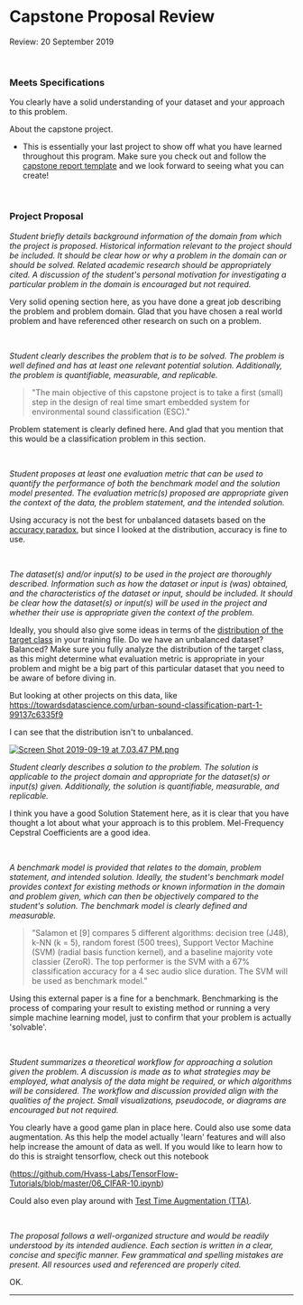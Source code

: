 # Capstone Proposal Review

Review: 20 September 2019

<br>

### Meets Specifications 

You clearly have a solid understanding of your dataset and your approach to this problem. 

About the capstone project.

- This is essentially your last project to show off what you have learned throughout this program. Make sure you check out and follow the [capstone report template](https://github.com/udacity/machine-learning/blob/master/projects/capstone/capstone_report_template.md) and we look forward to seeing what you can create!

<br>

### Project Proposal 

*Student briefly details background information of the domain from which the project is proposed. Historical information relevant to the project should be included. It should be clear how or why a problem in the domain can or should be solved. Related academic research should be appropriately cited. A discussion of the student's personal motivation for investigating a particular problem in the domain is encouraged but not required.*

Very solid opening section here, as you have done a great job describing the problem and problem domain. Glad that you have chosen a real world problem and have referenced other research on such on a problem.

<br>

*Student clearly describes the problem that is to be solved. The problem is well defined and has at least one relevant potential solution. Additionally, the problem is quantifiable, measurable, and replicable.* 

> "The main objective of this capstone project is to take a first (small) step in the design of real time smart embedded system for environmental sound classification (ESC)."

Problem statement is clearly defined here. And glad that you mention that this would be a classification problem in this section.

<br>

*Student proposes at least one evaluation metric that can be used to quantify the performance of both the benchmark model and the solution model presented. The evaluation metric(s) proposed are appropriate given the context of the data, the problem statement, and the intended solution.*

Using accuracy is not the best for unbalanced datasets based on the [accuracy paradox](https://en.wikipedia.org/wiki/Accuracy_paradox), but since I looked at the distribution, accuracy is fine to use.

<br>

*The dataset(s) and/or input(s) to be used in the project are thoroughly described. Information such as how the dataset or input is (was) obtained, and the characteristics of the dataset or input, should be included. It should be clear how the dataset(s) or input(s) will be used in the project and whether their use is appropriate given the context of the problem.*

Ideally, you should also give some ideas in terms of the [distribution of the target class](https://machinelearningmastery.com/tactics-to-combat-imbalanced-classes-in-your-machine-learning-dataset/) in your training file. Do we have an unbalanced dataset? Balanced? Make sure you fully analyze the distribution of the target class, as this might determine what evaluation metric is appropriate in your problem and might be a big part of this particular dataset that you need to be aware of before diving in. 

But looking at other projects on this data, like
https://towardsdatascience.com/urban-sound-classification-part-1-99137c6335f9

I can see that the distribution isn't to unbalanced. 

[![Screen Shot 2019-09-19 at 7.03.47 PM.png](https://udacity-reviews-uploads.s3.us-west-2.amazonaws.com/_attachments/19273/1568945041/Screen_Shot_2019-09-19_at_7.03.47_PM.png)](https://udacity-reviews-uploads.s3.us-west-2.amazonaws.com/_attachments/19273/1568945041/Screen_Shot_2019-09-19_at_7.03.47_PM.png)



*Student clearly describes a solution to the problem. The solution is applicable to the project domain and appropriate for the dataset(s) or input(s) given. Additionally, the solution is quantifiable, measurable, and replicable.*

I think you have a good Solution Statement here, as it is clear that you have thought a lot about what your approach is to this problem. Mel-Frequency Cepstral Coefficients are a good idea.

<br>

*A benchmark model is provided that relates to the domain, problem statement, and intended solution. Ideally, the student's benchmark model provides context for existing methods or known information in the domain and problem given, which can then be objectively compared to the student's solution. The benchmark model is clearly defined and measurable.*

> "Salamon et [9] compares 5 different algorithms: decision tree (J48), k-NN (k = 5), random forest (500 trees), Support Vector Machine (SVM) (radial basis function kernel), and a baseline majority vote classier (ZeroR). The top performer is the SVM with a 67% classification accuracy for a 4 sec audio slice duration. The SVM will be used as benchmark model."

Using this external paper is a fine for a benchmark. Benchmarking is the process of comparing your result to existing method or running a very simple machine learning model, just to confirm that your problem is actually 'solvable'.

<br>

*Student summarizes a theoretical workflow for approaching a solution given the problem. A discussion is made as to what strategies may be employed, what analysis of the data might be required, or which algorithms will be considered. The workflow and discussion provided align with the qualities of the project. Small visualizations, pseudocode, or diagrams are encouraged but not required.*

You clearly have a good game plan in place here. Could also use some data augmentation. As this help the model actually 'learn' features and will also help increase the amount of data as well. If you would like to learn how to do this is straight tensorflow, check out this notebook

(https://github.com/Hvass-Labs/TensorFlow-Tutorials/blob/master/06_CIFAR-10.ipynb)

Could also even play around with [Test Time Augmentation (TTA)](https://towardsdatascience.com/test-time-augmentation-tta-and-how-to-perform-it-with-keras-4ac19b67fb4d).

<br>

*The proposal follows a well-organized structure and would be readily understood by its intended audience. Each section is written in a clear, concise and specific manner. Few grammatical and spelling mistakes are present. All resources used and referenced are properly cited.*

OK.

---

